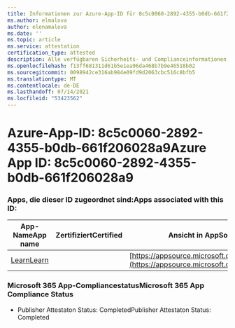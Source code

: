 ```yaml
---
title: Informationen zur Azure-App-ID für 8c5c0060-2892-4355-b0db-661f206028a9
ms.author: elmalova
author: elenamalova
ms.date: ''
ms.topic: article
ms.service: attestation
certification_type: attested
description: Alle verfügbaren Sicherheits- und Complianceinformationen für 8c5c0060-2892-4355-b0db-661f206028a9.
ms.openlocfilehash: f13ff681311d61b5e1ea96da468b7b9e46518b02
ms.sourcegitcommit: 0098942ce316ab984e09fd9d2063cbc516c8bfb5
ms.translationtype: MT
ms.contentlocale: de-DE
ms.lasthandoff: 07/14/2021
ms.locfileid: "53423562"
---
```

# <a name="azure-app-id-8c5c0060-2892-4355-b0db-661f206028a9"></a><span data-ttu-id="c5a2a-103">Azure-App-ID: 8c5c0060-2892-4355-b0db-661f206028a9</span><span class="sxs-lookup"><span data-stu-id="c5a2a-103">Azure App ID: 8c5c0060-2892-4355-b0db-661f206028a9</span></span>


### <a name="apps-associated-with-this-id"></a><span data-ttu-id="c5a2a-104">Apps, die dieser ID zugeordnet sind:</span><span class="sxs-lookup"><span data-stu-id="c5a2a-104">Apps associated with this ID:</span></span>
| <span data-ttu-id="c5a2a-105">**App-Name**</span><span class="sxs-lookup"><span data-stu-id="c5a2a-105">**App name**</span></span> | <span data-ttu-id="c5a2a-106">**Zertifiziert**</span><span class="sxs-lookup"><span data-stu-id="c5a2a-106">**Certified**</span></span> | <span data-ttu-id="c5a2a-107">**Ansicht in AppSource**</span><span class="sxs-lookup"><span data-stu-id="c5a2a-107">**View in AppSource**</span></span> |
|-|-|-|
| [<span data-ttu-id="c5a2a-108">Learn</span><span class="sxs-lookup"><span data-stu-id="c5a2a-108">Learn</span></span>](https://docs.microsoft.com/en-us/microsoft-365-app-certification/forward/WA200001308) |  | [https://appsource.microsoft.com/product/office/WA200001308](https://appsource.microsoft.com/product/office/WA200001308) |

### <a name="microsoft-365-app-compliance-status"></a><span data-ttu-id="c5a2a-109">Microsoft 365 App-Compliancestatus</span><span class="sxs-lookup"><span data-stu-id="c5a2a-109">Microsoft 365 App Compliance Status</span></span>
- <span data-ttu-id="c5a2a-110">Publisher Attestaton Status: Completed</span><span class="sxs-lookup"><span data-stu-id="c5a2a-110">Publisher Attestaton Status: Completed</span></span>
